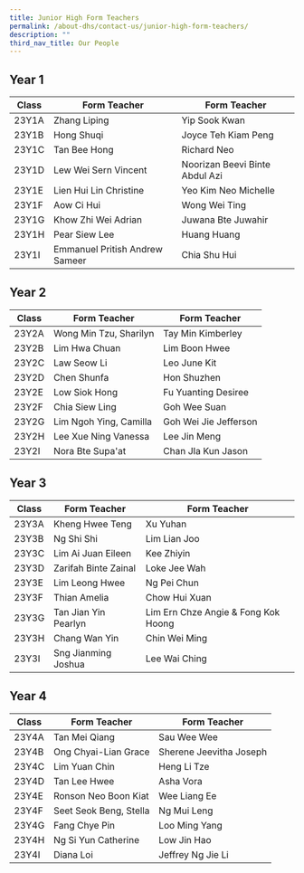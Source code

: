 ```yaml
---
title: Junior High Form Teachers
permalink: /about-dhs/contact-us/junior-high-form-teachers/
description: ""
third_nav_title: Our People
---
```

## Year 1

| Class  | Form Teacher | Form Teacher |
| -------- | -------- | -------- |
| 23Y1A     | Zhang Liping     | Yip Sook Kwan     |
| 23Y1B     | Hong Shuqi     | Joyce Teh Kiam Peng  |
| 23Y1C     | Tan Bee Hong  | Richard Neo  |
| 23Y1D     | Lew Wei Sern Vincent | Noorizan Beevi Binte Abdul Azi  |
| 23Y1E     | Lien Hui Lin Christine | Yeo Kim Neo Michelle 
| 23Y1F     | Aow Ci Hui     | Wong Wei Ting     |
| 23Y1G     | Khow Zhi Wei Adrian  | Juwana Bte Juwahir     |
| 23Y1H     | Pear Siew Lee     | Huang Huang     |
| 23Y1I     | Emmanuel Pritish Andrew Sameer | Chia Shu Hui     |

## Year 2
| Class  | Form Teacher | Form Teacher |
| -------- | -------- | -------- |
| 23Y2A     | Wong Min Tzu, Sharilyn  | Tay Min Kimberley |
| 23Y2B   | Lim Hwa Chuan     | Lim Boon Hwee  |
| 23Y2C   | Law Seow Li  | Leo June Kit  |
| 23Y2D   | Chen Shunfa | Hon Shuzhen  |
| 23Y2E   | Low Siok Hong | Fu Yuanting Desiree 
| 23Y2F   | Chia Siew Ling  | Goh Wee Suan  |
| 23Y2G  | Lim Ngoh Ying, Camilla | Goh Wei Jie Jefferson |
| 23Y2H   | Lee Xue Ning Vanessa  | Lee Jin Meng  |
| 23Y2I    | Nora Bte Supa'at | Chan JIa Kun Jason    |


## Year 3
| Class  | Form Teacher | Form Teacher |
| -------- | -------- | -------- |
| 23Y3A     | Kheng Hwee Teng  | Xu Yuhan     |
| 23Y3B     | Ng Shi Shi  | Lim Lian Joo  |
| 23Y3C     | Lim Ai Juan Eileen  | Kee Zhiyin  |
| 23Y3D     | Zarifah Binte Zainal | Loke Jee Wah  |
| 23Y3E     | Lim Leong Hwee | Ng Pei Chun 
| 23Y3F     | Thian Amelia   | Chow Hui Xuan     |
| 23Y3G     | Tan Jian Yin Pearlyn  | Lim Ern Chze Angie & Fong Kok Hoong     |
| 23Y3H     | Chang Wan Yin | Chin Wei Ming |
| 23Y3I     | Sng Jianming Joshua | Lee Wai Ching |

## Year 4
| Class  | Form Teacher | Form Teacher |
| -------- | -------- | -------- |
| 23Y4A     | Tan Mei Qiang   | Sau Wee Wee     |
| 23Y4B     | Ong Chyai-Lian Grace  | Sherene Jeevitha Joseph  |
| 23Y4C     | Lim Yuan Chin  | Heng Li Tze  |
| 23Y4D     | Tan Lee Hwee | Asha Vora  |
| 23Y4E     | Ronson Neo Boon Kiat | Wee Liang Ee 
| 23Y4F     | Seet Seok Beng, Stella  | Ng Mui Leng   |
| 23Y4G     | Fang Chye Pin  | Loo Ming Yang     |
| 23Y4H     | Ng Si Yun Catherine  | Low Jin Hao  |
| 23Y4I     | Diana Loi | Jeffrey Ng Jie Li  |